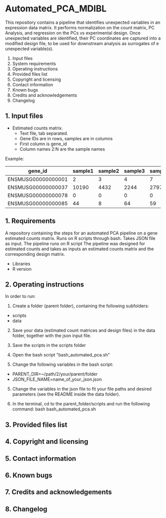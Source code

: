# Automated_PCA_MDIBL
This repository contains a pipeline that identifies unexpected variables in an expression data matrix. It performs normalization on the count matrix, PC Analysis, and regression on the PCs vs experimental design. Once unexpected variables are identified, their PC coordinates are captured into a modified design file, to be used for downstream analysis as surrogates of e unexpected variable(s).


1. Input files
1. System requirements
2. Operating instructions
3. Provided files list
4. Copyright and licensing 
5. Contact information
6. Known bugs
7. Credits and acknowledgements
8. Changelog


## 1. Input files
- Estimated counts matrix.
  - Text file, tab separated.
  - Gene IDs are in rows, samples are in columns
  - First column is gene_id
  - Column names 2:N are the sample names

Example:

| gene_id	| sample1	| sample2	| sample3	| sample4	| sample5	| sample6	| sample7	| sample8 |
|---------|---------|---------|---------|---------|---------|---------|---------|---------|
|ENSMUSG00000000001	| 2 | 3 |	4	| 7	| 3	| 5	| 1	| 3 |
|ENSMUSG00000000037	| 10190 | 4432 | 2244 |	2797 | 2540	| 15565	| 4369	| 12606 |
|ENSMUSG00000000078	| 0	| 0	| 0	| 0	| 0	| 0	| 0	| 0 |
|ENSMUSG00000000085	| 44	| 8	| 64	| 59	| 18	| 32	| 37	| 7 |







## 1. Requirements
A repository containing the steps for an automated PCA pipeline on a gene estimated counts matrix. Runs on R scripts through bash. Takes JSON file as input.
The pipeline runs on R script
The pipeline was designed for estimated counts and takes as inputs an estimated counts matrix and the corresponding design matrix.

- Libraries
- R version

## 2. Operating instructions

In order to run:

1. Create a folder (parent folder), containing the following subfolders:
- scripts
- data

2. Save your data (estimated count matrices and design files) in the data folder, together with the json input file.

3. Save the scripts in the scripts folder

4. Open the bash script "bash_automated_pca.sh"

5. Change the following variables in the bash script:
  - PARENT_DIR=~/path/2/your/parent/folder
  - JSON_FILE_NAME=name_of_your_json.json
  
 5. Change the variables in the json file to fit your file paths and desired parameters (see the README  inside the data folder).
  
 6. In the terminal, cd to the parent_folder/scripts and run the following command:
 bash bash_automated_pca.sh
 
## 3. Provided files list
## 4. Copyright and licensing 
## 5. Contact information
## 6. Known bugs
## 7. Credits and acknowledgements
## 8. Changelog
